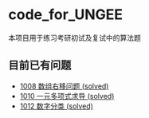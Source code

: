 # code_for_UNGEE

本项目用于练习考研初试及复试中的算法题

## 目前已有问题

- [1008 数组右移问题 (solved)](https://mp.weixin.qq.com/s/cX3uPUE9-9c9FRMMVPvMAA)
- [1010 一元多项式求导 (solved)](https://mp.weixin.qq.com/s/jSBNT-IN4mDWNmXRQLWSdw)
- [1012 数字分类 (solved)](https://mp.weixin.qq.com/s/Ox_kpUgVxkmiZEaeplcpig)